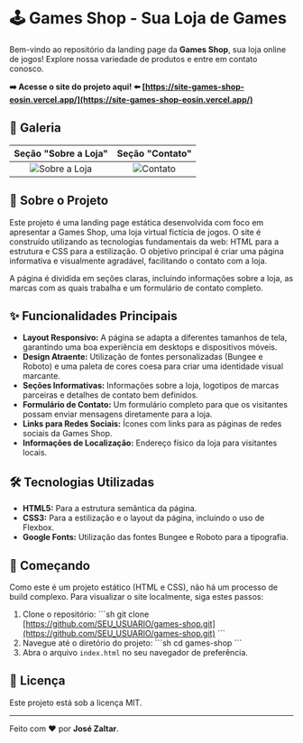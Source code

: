 # 🕹️ Games Shop - Sua Loja de Games

Bem-vindo ao repositório da landing page da **Games Shop**, sua loja online de jogos! Explore nossa variedade de produtos e entre em contato conosco.

**➡️ Acesse o site do projeto aqui! ⬅️ [https://site-games-shop-eosin.vercel.app/](https://site-games-shop-eosin.vercel.app/)**

## 📸 Galeria

| Seção "Sobre a Loja" | Seção "Contato" |
| :-------------------: | :-----------------: |
| ![Sobre a Loja](https://i.imgur.com/JXXTzMB.png) | ![Contato](https://i.imgur.com/U7fAjS3.png) |

## 📖 Sobre o Projeto

Este projeto é uma landing page estática desenvolvida com foco em apresentar a Games Shop, uma loja virtual fictícia de jogos. O site é construído utilizando as tecnologias fundamentais da web: HTML para a estrutura e CSS para a estilização. O objetivo principal é criar uma página informativa e visualmente agradável, facilitando o contato com a loja.

A página é dividida em seções claras, incluindo informações sobre a loja, as marcas com as quais trabalha e um formulário de contato completo.

## ✨ Funcionalidades Principais

* **Layout Responsivo:** A página se adapta a diferentes tamanhos de tela, garantindo uma boa experiência em desktops e dispositivos móveis.
* **Design Atraente:** Utilização de fontes personalizadas (Bungee e Roboto) e uma paleta de cores coesa para criar uma identidade visual marcante.
* **Seções Informativas:** Informações sobre a loja, logotipos de marcas parceiras e detalhes de contato bem definidos.
* **Formulário de Contato:** Um formulário completo para que os visitantes possam enviar mensagens diretamente para a loja.
* **Links para Redes Sociais:** Ícones com links para as páginas de redes sociais da Games Shop.
* **Informações de Localização:** Endereço físico da loja para visitantes locais.

## 🛠️ Tecnologias Utilizadas

* **HTML5:** Para a estrutura semântica da página.
* **CSS3:** Para a estilização e o layout da página, incluindo o uso de Flexbox.
* **Google Fonts:** Utilização das fontes Bungee e Roboto para a tipografia.

## 🚀 Começando

Como este é um projeto estático (HTML e CSS), não há um processo de build complexo. Para visualizar o site localmente, siga estes passos:

1.  Clone o repositório:
    \`\`\`sh
    git clone [https://github.com/SEU_USUARIO/games-shop.git](https://github.com/SEU_USUARIO/games-shop.git)
    \`\`\`
2.  Navegue até o diretório do projeto:
    \`\`\`sh
    cd games-shop
    \`\`\`
3.  Abra o arquivo `index.html` no seu navegador de preferência.

## 📄 Licença

Este projeto está sob a licença MIT.

---

Feito com ❤️ por **José Zaltar**.
